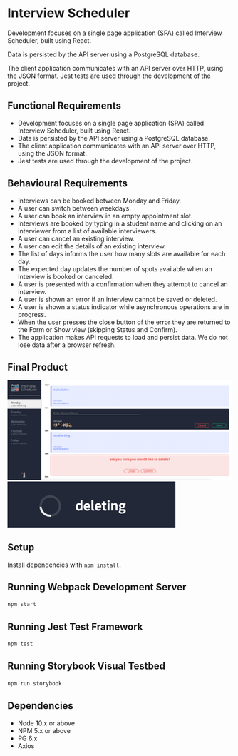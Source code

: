 # Interview Scheduler

Development focuses on a single page application (SPA) called Interview Scheduler, built using React.

Data is persisted by the API server using a PostgreSQL database.

The client application communicates with an API server over HTTP, using the JSON format. Jest tests are used through the development of the project.

## Functional Requirements
- Development focuses on a single page application (SPA) called Interview Scheduler, built using React.
- Data is persisted by the API server using a PostgreSQL database.
- The client application communicates with an API server over HTTP, using the JSON format.
- Jest tests are used through the development of the project.

## Behavioural Requirements
- Interviews can be booked between Monday and Friday.
- A user can switch between weekdays.
- A user can book an interview in an empty appointment slot.
- Interviews are booked by typing in a student name and clicking on an interviewer from a list of available interviewers.
- A user can cancel an existing interview.
- A user can edit the details of an existing interview.
- The list of days informs the user how many slots are available for each day.
- The expected day updates the number of spots available when an interview is booked or canceled.
- A user is presented with a confirmation when they attempt to cancel an interview.
- A user is shown an error if an interview cannot be saved or deleted.
- A user is shown a status indicator while asynchronous operations are in progress.
- When the user presses the close button of the error they are returned to the Form or Show view (skipping Status and Confirm).
- The application makes API requests to load and persist data. We do not lose data after a browser refresh.

## Final Product
!["Screenshot of book appointment page"](https://github.com/jacqlinegeng/interview-scheduler/blob/master/docs/Screen%20Shot%202022-10-13%20at%208.14.57%20PM.png?raw=true)
!["Screenshot of deleting appointment"](https://github.com/jacqlinegeng/interview-scheduler/blob/master/docs/Screen%20Shot%202022-10-13%20at%208.16.14%20PM.png?raw=true)

## Setup

Install dependencies with `npm install`.

## Running Webpack Development Server

```sh
npm start
```

## Running Jest Test Framework

```sh
npm test
```

## Running Storybook Visual Testbed

```sh
npm run storybook
```

## Dependencies

- Node 10.x or above
- NPM 5.x or above
- PG 6.x
- Axios

